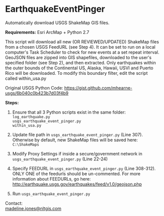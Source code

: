 # EarthquakeEventPinger
Automatically download USGS ShakeMap GIS files.

**Requirements:** 
Esri ArcMap + Python 2.7

This script will download all new (OR REVIEWED/UPDATED) ShakeMap files from a chosen USGS FeedURL (see Step 4).
It can be set to run on a local computer's Task Scheduler to check for new events at a set repeat interval.
GeoJSON files are zipped into GIS shapefiles, downloaded to the user's specified folder (see Step 2), and then extracted.
Only earthquakes within the outer bounds of the Continental US, Alaska, Hawaii, USVI and Puerto Rico will be downloaded.
To modify this boundary filter, edit the script called within_usa.py

Original USGS Python Code: https://gist.github.com/mhearne-usgs/6b040c0b423b7d03f4b9

**Steps:**
1. Ensure that all 3 Python scripts exist in the same folder:  
    `log_earthquake.py`  
    `usgs_earthquake_event_pinger.py`  
    `within_usa.py`  

2. Update file path in `usgs_earthquake_event_pinger.py` (Line 307). Otherwise by default, new ShakeMap files will be saved here:
   `C:\ShakeMaps`

3. Modify Proxy Settings if inside a secure/government network in `usgs_earthquake_event_pinger.py` (Line 22-24)

4. Specify FEEDURL in `usgs_earthquake_event_pinger.py` (Line 308-312). ONLY ONE of the feedurls should be un-commented.
    For more information about FEEDURLs, go here: http://earthquake.usgs.gov/earthquakes/feed/v1.0/geojson.php
    
5. Run `usgs_earthquake_event_pinger.py`  

Contact:  
madeline.jones@nltgis.com